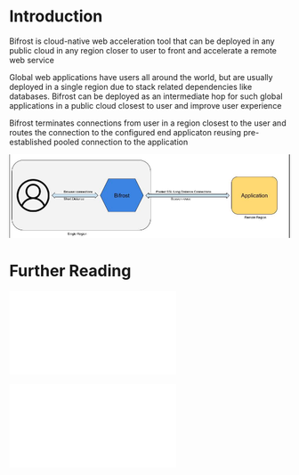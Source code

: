 # Introduction

Bifrost is cloud-native web acceleration tool that can be deployed in any public cloud in any region closer to user to front and accelerate a remote web service

Global web applications have users all around the world, but are usually deployed in a single region due to stack related dependencies like databases. Bifrost can be deployed as an intermediate hop for such global applications in a public cloud closest to user and improve user experience

Bifrost terminates connections from user in a region closest to the user and routes the connection to the configured end applicaton reusing pre-established pooled connection to the application

![basic introduction](images/bifrost_intro.jpg)


# Further Reading

![Deployment](docs/deployment.md)

![Development](docs/development.md)
